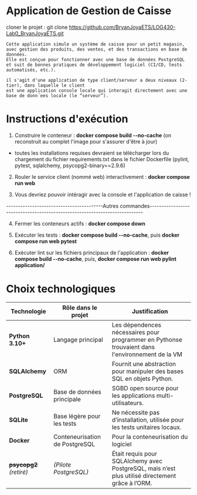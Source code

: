 # Application de Gestion de Caisse

cloner le projet : git clone https://github.com/BryanJoyaETS/LOG430-Lab0_BryanJoyaETS.git

```text
Cette application simule un système de caisse pour un petit magasin, avec gestion des produits, des ventes, et des transactions en base de données. 
Elle est conçue pour fonctionner avec une base de données PostgreSQL et suit de bonnes pratiques de développement logiciel (CI/CD, tests automatisés, etc.).

il s'agit d'une application de type client/serveur a deux niveaux (2-tier), dans laquelle le client
est une application console locale qui interagit directement avec une base de donn´ees locale (le “serveur”).
```

# Instructions d'exécution 

1. Construire le conteneur : **docker compose build --no-cache** (on reconstruit au complet l'image pour s'assurer d'être à jour)

- toutes les installations requises devraient se télécharger lors du chargement du fichier requirements.txt dans le fichier Dockerfile
(pylint, pytest, sqlalchemy, psycopg2-binary==2.9.6)

2. Rouler le service client (nommé web) interactivement : **docker compose run web**

3. Vous devriez pouvoir intéragir avec la console et l'application de caisse !

-----------------------------------------Autres commandes---------------------------------------------------------------------------

4. Fermer les conteneurs actifs : **docker compose down**

5. Exécuter les tests : **docker compose build --no-cache**, puis **docker compose run web pytest**

6. Exécuter lint sur les fichiers principaux de l'application : **docker compose build --no-cache**, puis, **docker compose run web pylint application/**


# Choix technologiques
| Technologie                   | Rôle dans le projet             | Justification                                                                                     |
| ----------------------------- | ------------------------------- | ------------------------------------------------------------------------------------------------- |
| **Python 3.10+**              | Langage principal               | Les dépendences nécessaires pour programmer en Pythonse trouvaient dans l'environnement de la VM  |
| **SQLAlchemy**                | ORM                             | Fournit une abstraction pour manipuler des bases SQL en objets Python.                            |
| **PostgreSQL**                | Base de données principale      | SGBD open source  pour les applications multi-utilisateurs.                                       |
| **SQLite**                    | Base légère pour les tests      | Ne nécessite pas d’installation, utilisée pour les tests unitaires locaux.                        |
| **Docker**                    | Conteneurisation de PostgreSQL  | Pour la conteneurisation du logiciel                                                              |
| ~~**psycopg2**~~ *(retiré)*   | *(Pilote PostgreSQL)*           | Était requis pour SQLAlchemy avec PostgreSQL, mais n’est plus utilisé directement grâce à l’ORM.  |


